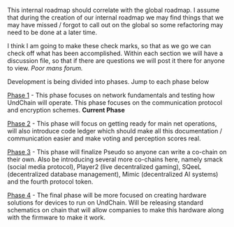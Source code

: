 
This internal roadmap should correlate with the global roadmap. I assume that during the creation of our internal roadmap we may find things that we may have missed / forgot to call out on the global so some refactoring may need to be done at a later time. 

I think I am going to make these check marks, so that as we go we can check off what has been accomplished. Within each section we will have a discussion file, so that if there are questions we will post it there for anyone to view. *Poor mans forum.*

Development is being divided into phases. Jump to each phase below

[Phase 1](Phase_1.md) - This phase focuses on network fundamentals and testing how UndChain will operate. This phase focuses on the communication protocol and encryption schemes. **Current Phase**

[Phase 2](Phase_2.md) - This phase will focus on getting ready for main net operations, will also introduce code ledger which should make all this documentation / communication easier and make voting and perception scores real. 

[Phase 3](Phase_3.md) - This phase will finalize Pseudo so anyone can write a co-chain on their own. Also be introducing several more co-chains here, namely smack (social media protocol), Player2 (live decentralized gaming), SQeeL (decentralized database management), Mimic (decentralized AI systems) and the fourth protocol token.

[Phase 4](Phase_4.md) - The final phase will be more focused on creating hardware solutions for devices to run on UndChain. Will be releasing standard schematics on chain that will allow companies to make this hardware along with the firmware to make it work.
